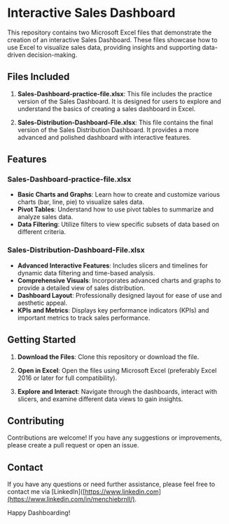 # Interactive Sales Dashboard

This repository contains two Microsoft Excel files that demonstrate the creation of an interactive Sales Dashboard. These files showcase how to use Excel to visualize sales data, providing insights and supporting data-driven decision-making.

## Files Included

1. **Sales-Dashboard-practice-file.xlsx**: This file includes the practice version of the Sales Dashboard. It is designed for users to explore and understand the basics of creating a sales dashboard in Excel.

2. **Sales-Distribution-Dashboard-File.xlsx**: This file contains the final version of the Sales Distribution Dashboard. It provides a more advanced and polished dashboard with interactive features.

## Features

### Sales-Dashboard-practice-file.xlsx

- **Basic Charts and Graphs**: Learn how to create and customize various charts (bar, line, pie) to visualize sales data.
- **Pivot Tables**: Understand how to use pivot tables to summarize and analyze sales data.
- **Data Filtering**: Utilize filters to view specific subsets of data based on different criteria.

### Sales-Distribution-Dashboard-File.xlsx

- **Advanced Interactive Features**: Includes slicers and timelines for dynamic data filtering and time-based analysis.
- **Comprehensive Visuals**: Incorporates advanced charts and graphs to provide a detailed view of sales distribution.
- **Dashboard Layout**: Professionally designed layout for ease of use and aesthetic appeal.
- **KPIs and Metrics**: Displays key performance indicators (KPIs) and important metrics to track sales performance.

## Getting Started

1. **Download the Files**: Clone this repository or download the file.

2. **Open in Excel**: Open the files using Microsoft Excel (preferably Excel 2016 or later for full compatibility).

3. **Explore and Interact**: Navigate through the dashboards, interact with slicers, and examine different data views to gain insights.

## Contributing

Contributions are welcome! If you have any suggestions or improvements, please create a pull request or open an issue.

## Contact

If you have any questions or need further assistance, please feel free to contact me via [LinkedIn]([https://www.linkedin.com](https://www.linkedin.com/in/menchiebrnll/).

Happy Dashboarding!

